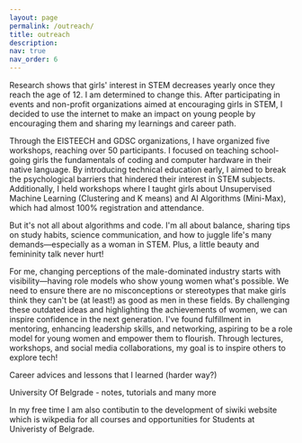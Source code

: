 ```yaml
---
layout: page
permalink: /outreach/
title: outreach
description: 
nav: true
nav_order: 6
---
```

Research shows that girls' interest in STEM decreases yearly once they reach the age of 12. I am determined to change this. After participating in events and non-profit organizations aimed at encouraging girls in STEM, I decided to use the internet to make an impact on young people by encouraging them and sharing my learnings and career path.

Through the EISTEECH and GDSC organizations, I have organized five workshops, reaching over 50 participants. I focused on teaching school-going girls the fundamentals of coding and computer hardware in their native language. By introducing technical education early, I aimed to break the psychological barriers that hindered their interest in STEM subjects. Additionally, I held workshops where I taught girls about Unsupervised Machine Learning (Clustering and K means) and AI Algorithms (Mini-Max), which had almost 100% registration and attendance.

But it's not all about algorithms and code. I'm all about balance, sharing tips on study habits, science communication, and how to juggle life's many demands—especially as a woman in STEM. Plus, a little beauty and femininity talk never hurt!

For me, changing perceptions of the male-dominated industry starts with visibility—having role models who show young women what's possible.
We need to ensure there are no misconceptions or stereotypes that make girls think they can't be (at least!) as good as men in these fields. By challenging these outdated ideas and highlighting the achievements of women, we can inspire confidence in the next generation. I've found fulfillment in mentoring, enhancing leadership skills, and networking, aspiring to be a role model for young women and empower them to flourish. Through lectures, workshops, and social media collaborations, my goal is to inspire others to explore tech!

Career advices and lessons that I learned (harder way?)


University Of Belgrade - notes, tutorials and many more

In my free time I am also contibutin to the development of siwiki website which is wikpedia for all courses and opportunities for Students at Univeristy of Belgrade.
